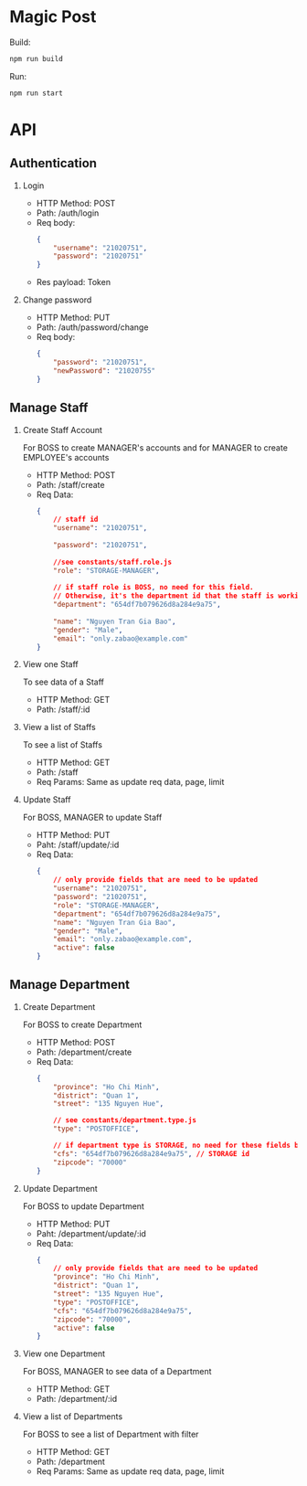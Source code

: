 # Magic Post
Build:
```bash
npm run build
```
Run:
```bash
npm run start
```
# API
## Authentication
1. Login

    - HTTP Method: POST
    - Path: /auth/login
    - Req body:
        ```json
        {
            "username": "21020751",
            "password": "21020751"
        }
        ```
    - Res payload: Token

2. Change password

    - HTTP Method: PUT
    - Path: /auth/password/change
    - Req body:
        ```json
        {
            "password": "21020751",
            "newPassword": "21020755"
        }
        ```

## Manage Staff
1. Create Staff Account

    For BOSS to create MANAGER's accounts and for MANAGER to create EMPLOYEE's accounts
    - HTTP Method: POST
    - Path: /staff/create
    - Req Data:
        ```json
        {
            // staff id
            "username": "21020751",
            
            "password": "21020751",
            
            //see constants/staff.role.js
            "role": "STORAGE-MANAGER",
            
            // if staff role is BOSS, no need for this field. 
            // Otherwise, it's the department id that the staff is working on
            "department": "654df7b079626d8a284e9a75",  
            
            "name": "Nguyen Tran Gia Bao",
            "gender": "Male",
            "email": "only.zabao@example.com"
        }

        ```
2. View one Staff

    To see data of a Staff
    - HTTP Method: GET
    - Path: /staff/:id

3. View a list of Staffs

    To see a list of Staffs
    - HTTP Method: GET
    - Path: /staff
    - Req Params: Same as update req data, page, limit

4. Update Staff

    For BOSS, MANAGER to update Staff
    - HTTP Method: PUT
    - Paht: /staff/update/:id
    - Req Data:
        ```json
        {
            // only provide fields that are need to be updated
            "username": "21020751",
            "password": "21020751",
            "role": "STORAGE-MANAGER",
            "department": "654df7b079626d8a284e9a75",  
            "name": "Nguyen Tran Gia Bao",
            "gender": "Male",
            "email": "only.zabao@example.com",
            "active": false
        }
        ```

## Manage Department
1. Create Department

    For BOSS to create Department
    - HTTP Method: POST
    - Path: /department/create
    - Req Data:
        ```json
        {
            "province": "Ho Chi Minh",
            "district": "Quan 1",
            "street": "135 Nguyen Hue",

            // see constants/department.type.js
            "type": "POSTOFFICE",

            // if department type is STORAGE, no need for these fields below
            "cfs": "654df7b079626d8a284e9a75", // STORAGE id
            "zipcode": "70000"
        }

        ```
2. Update Department

    For BOSS to update Department
    - HTTP Method: PUT
    - Paht: /department/update/:id
    - Req Data:
        ```json
        {
            // only provide fields that are need to be updated
            "province": "Ho Chi Minh",
            "district": "Quan 1",
            "street": "135 Nguyen Hue",
            "type": "POSTOFFICE",
            "cfs": "654df7b079626d8a284e9a75",
            "zipcode": "70000",
            "active": false
        }
        ```
3. View one Department

    For BOSS, MANAGER to see data of a Department
    - HTTP Method: GET
    - Path: /department/:id

4. View a list of Departments

    For BOSS to see a list of Department with filter
    - HTTP Method: GET
    - Path: /department
    - Req Params: Same as update req data, page, limit